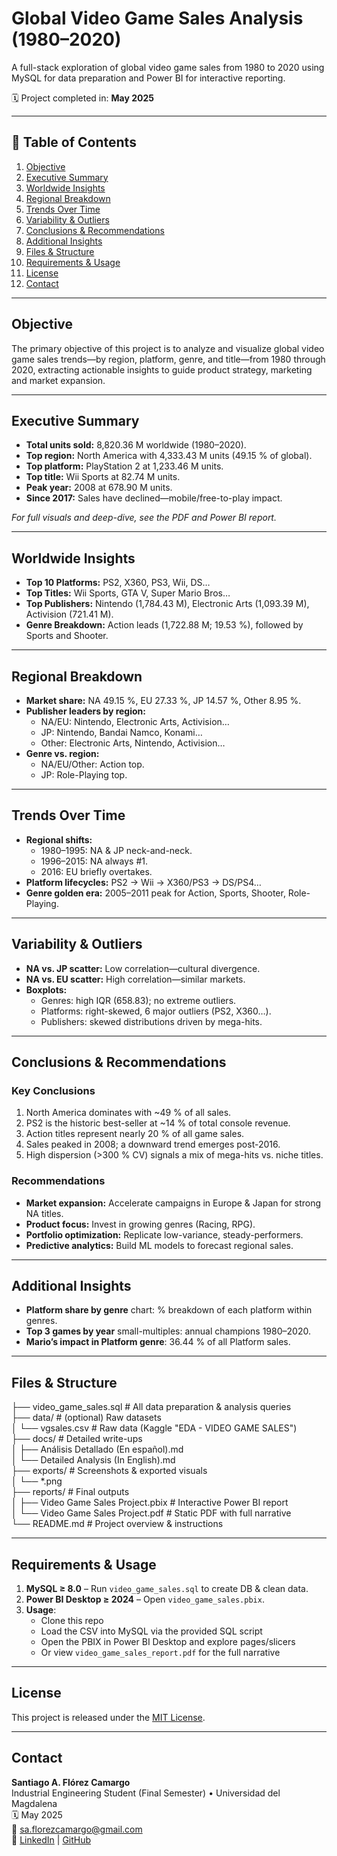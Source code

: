 # Global Video Game Sales Analysis (1980–2020)


A full-stack exploration of global video game sales from 1980 to 2020 using MySQL for data preparation and Power BI for interactive reporting.


🗓️ Project completed in: **May 2025**

---

## 📑 Table of Contents

1. [Objective](#objective)  
2. [Executive Summary](#executive-summary)  
3. [Worldwide Insights](#worldwide-insights)  
4. [Regional Breakdown](#regional-breakdown)  
5. [Trends Over Time](#trends-over-time)  
6. [Variability & Outliers](#variability--outliers)  
7. [Conclusions & Recommendations](#conclusions--recommendations)  
8. [Additional Insights](#additional-insights)  
9. [Files & Structure](#files--structure)  
10. [Requirements & Usage](#requirements--usage)  
11. [License](#license)  
12. [Contact](#contact)  

---

## Objective

The primary objective of this project is to analyze and visualize global video game sales trends—by region, platform, genre, and title—from 1980 through 2020, extracting actionable insights to guide product strategy, marketing and market expansion.

---

## Executive Summary

- **Total units sold:** 8,820.36 M worldwide (1980–2020).  
- **Top region:** North America with 4,333.43 M units (49.15 % of global).  
- **Top platform:** PlayStation 2 at 1,233.46 M units.  
- **Top title:** Wii Sports at 82.74 M units.  
- **Peak year:** 2008 at 678.90 M units.  
- **Since 2017:** Sales have declined—mobile/free-to-play impact.  

_For full visuals and deep-dive, see the PDF and Power BI report._

---

## Worldwide Insights

- **Top 10 Platforms:** PS2, X360, PS3, Wii, DS…  
- **Top Titles:** Wii Sports, GTA V, Super Mario Bros…  
- **Top Publishers:** Nintendo (1,784.43 M), Electronic Arts (1,093.39 M), Activision (721.41 M).  
- **Genre Breakdown:** Action leads (1,722.88 M; 19.53 %), followed by Sports and Shooter.  

---

## Regional Breakdown

- **Market share:** NA 49.15 %, EU 27.33 %, JP 14.57 %, Other 8.95 %.  
- **Publisher leaders by region:**  
  - NA/EU: Nintendo, Electronic Arts, Activision…  
  - JP: Nintendo, Bandai Namco, Konami…  
  - Other: Electronic Arts, Nintendo, Activision…  
- **Genre vs. region:**  
  - NA/EU/Other: Action top.  
  - JP: Role-Playing top.  

---

## Trends Over Time

- **Regional shifts:**  
  - 1980–1995: NA & JP neck-and-neck.  
  - 1996–2015: NA always #1.  
  - 2016: EU briefly overtakes.  
- **Platform lifecycles:** PS2 → Wii → X360/PS3 → DS/PS4…  
- **Genre golden era:** 2005–2011 peak for Action, Sports, Shooter, Role-Playing.  

---

## Variability & Outliers

- **NA vs. JP scatter:** Low correlation—cultural divergence.  
- **NA vs. EU scatter:** High correlation—similar markets.  
- **Boxplots:**  
  - Genres: high IQR (658.83); no extreme outliers.  
  - Platforms: right-skewed, 6 major outliers (PS2, X360…).  
  - Publishers: skewed distributions driven by mega-hits.  

---

## Conclusions & Recommendations

### Key Conclusions

1. North America dominates with ~49 % of all sales.  
2. PS2 is the historic best-seller at ~14 % of total console revenue.  
3. Action titles represent nearly 20 % of all game sales.  
4. Sales peaked in 2008; a downward trend emerges post-2016.  
5. High dispersion (>300 % CV) signals a mix of mega-hits vs. niche titles.

### Recommendations

- **Market expansion:** Accelerate campaigns in Europe & Japan for strong NA titles.  
- **Product focus:** Invest in growing genres (Racing, RPG).  
- **Portfolio optimization:** Replicate low-variance, steady-performers.  
- **Predictive analytics:** Build ML models to forecast regional sales.

---

## Additional Insights

- **Platform share by genre** chart: % breakdown of each platform within genres.  
- **Top 3 games by year** small-multiples: annual champions 1980–2020.  
- **Mario’s impact in Platform genre**: 36.44 % of all Platform sales.

---

## Files & Structure

├── video_game_sales.sql          # All data preparation & analysis queries  
├── data/                         # (optional) Raw datasets  
│   └── vgsales.csv              # Raw data (Kaggle "EDA - VIDEO GAME SALES")  
├── docs/                        # Detailed write-ups  
│   ├── Análisis Detallado (En español).md  
│   └── Detailed Analysis (In English).md  
├── exports/                     # Screenshots & exported visuals  
│   └── *.png                   
├── reports/                     # Final outputs  
│   ├── Video Game Sales Project.pbix  # Interactive Power BI report  
│   └── Video Game Sales Project.pdf   # Static PDF with full narrative  
└── README.md                    # Project overview & instructions  

---

## Requirements & Usage

1. **MySQL ≥ 8.0** – Run `video_game_sales.sql` to create DB & clean data.  
2. **Power BI Desktop ≥ 2024** – Open `video_game_sales.pbix`.  
3. **Usage**:  
   - Clone this repo  
   - Load the CSV into MySQL via the provided SQL script  
   - Open the PBIX in Power BI Desktop and explore pages/slicers  
   - Or view `video_game_sales_report.pdf` for the full narrative

---

## License

This project is released under the [MIT License](LICENSE).

---

## Contact

**Santiago A. Flórez Camargo**  
Industrial Engineering Student (Final Semester) • Universidad del Magdalena  
🗓️ May 2025  
📧 sa.florezcamargo@gmail.com  
🔗 [LinkedIn](https://www.linkedin.com/in/santiago-flórez-camargo) | [GitHub](https://github.com/santiagoflorezcamargo)  

